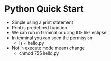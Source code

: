 # Python Quick Start
- Simple using a print statement
- Print is predefined function
- We can run in terminal or using IDE like eclipse
- In terminal you can seen the permission
	- ls -l hello.py
- Not in execute mode means change
	- chmod 755 hello.py
